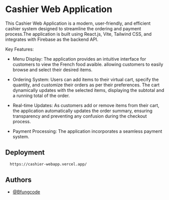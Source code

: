 
# Cashier Web Application

This Cashier Web Application is a modern, user-friendly, and efficient cashier system designed to streamline the ordering and payment process.The application is built using React.js, Vite, Tailwind CSS, and integrates with Firebase as the backend API.

Key Features:

- Menu Display: The application provides an intuitive interface for customers to view the French food avaible. allowing customers to easily browse and select their desired items.

- Ordering System: Users can add items to their virtual cart, specify the quantity, and customize their orders as per their preferences. The cart dynamically updates with the selected items, displaying the subtotal and a running total of the order.

- Real-time Updates: As customers add or remove items from their cart, the application automatically updates the order summary, ensuring transparency and preventing any confusion during the checkout process.

- Payment Processing: The application incorporates a seamless payment system.

## Deployment


```bash
  https://cashier-webapp.vercel.app/
```


## Authors

- [@Bfungcode](https://www.github.com/Bfungcode)
